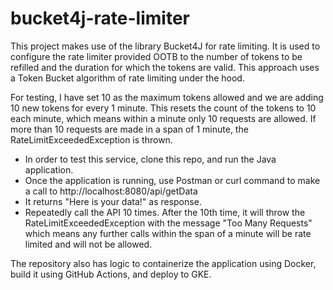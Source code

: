 ﻿# bucket4j-rate-limiter

This project makes use of the library Bucket4J for rate limiting. It is used to configure the rate limiter provided OOTB to the number of tokens to be refilled and the duration for which the tokens are valid. This approach uses a Token Bucket algorithm of rate limiting under the hood.

For testing, I have set 10 as the maximum tokens allowed and we are adding 10 new tokens for every 1 minute. This resets the count of the tokens to 10 each minute, which means within a minute only 10 requests are allowed. If more than 10 requests are made in a span of 1 minute, the RateLimitExceededException is thrown.

- In order to test this service, clone this repo, and run the Java application.
- Once the application is running, use Postman or curl command to make a call to http://localhost:8080/api/getData
- It returns "Here is your data!" as response.
- Repeatedly call the API 10 times. After the 10th time, it will throw the RateLimitExceededException with the message "Too Many Requests" which means any further calls within the span of a minute will be rate limited and will not be allowed.

The repository also has logic to containerize the application using Docker, build it using GitHub Actions, and deploy to GKE.

